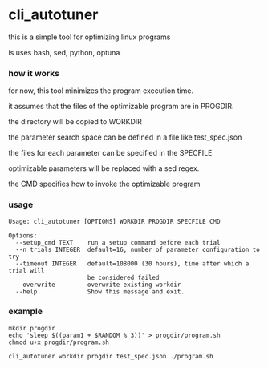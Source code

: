# cli_autotuner

this is a simple tool for optimizing linux programs

is uses bash, sed, python, optuna

### how it works

for now, this tool minimizes the program execution time.

it assumes that the files of the optimizable program are in PROGDIR.

the directory will be copied to WORKDIR 

the parameter search space can be defined in a file like test_spec.json

the files for each parameter can be specified in the SPECFILE

optimizable parameters will be replaced with a sed regex.

the CMD specifies how to invoke the optimizable program

### usage

```
Usage: cli_autotuner [OPTIONS] WORKDIR PROGDIR SPECFILE CMD

Options:
  --setup_cmd TEXT    run a setup command before each trial
  --n_trials INTEGER  default=16, number of parameter configuration to try
  --timeout INTEGER   default=108000 (30 hours), time after which a trial will
                      be considered failed
  --overwrite         overwrite existing workdir
  --help              Show this message and exit.
```

### example

```
mkdir progdir
echo 'sleep $((param1 + $RANDOM % 3))' > progdir/program.sh
chmod u+x progdir/program.sh

cli_autotuner workdir progdir test_spec.json ./program.sh
```
